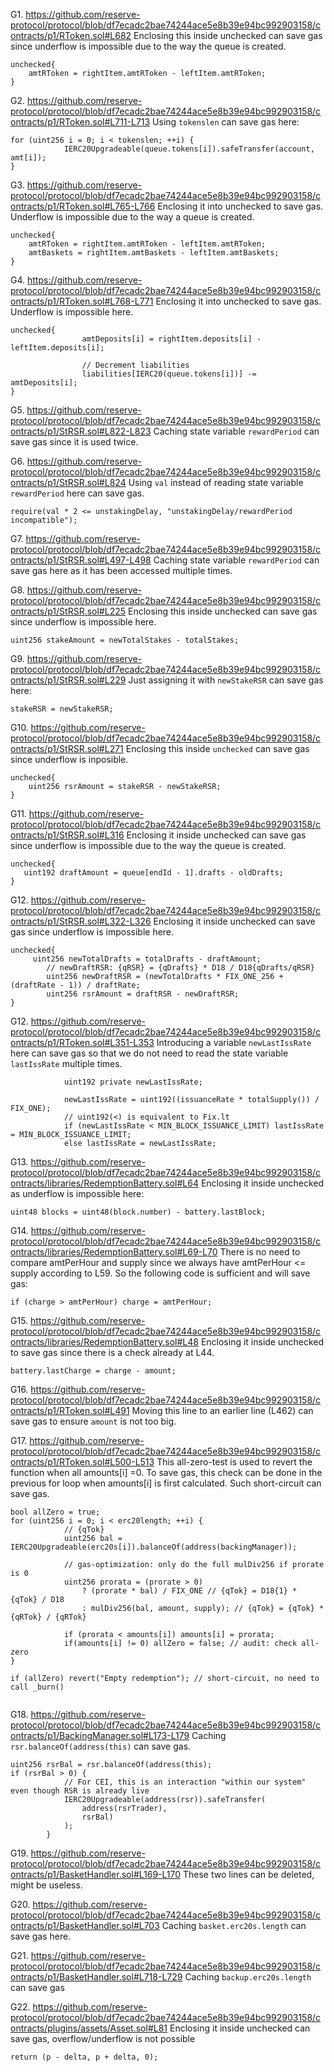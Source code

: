 G1. https://github.com/reserve-protocol/protocol/blob/df7ecadc2bae74244ace5e8b39e94bc992903158/contracts/p1/RToken.sol#L682
Enclosing this inside unchecked can save gas since underflow is impossible due to the way the queue is created.
```
unchecked{
    amtRToken = rightItem.amtRToken - leftItem.amtRToken;
}
```

G2. https://github.com/reserve-protocol/protocol/blob/df7ecadc2bae74244ace5e8b39e94bc992903158/contracts/p1/RToken.sol#L711-L713
Using ``tokenslen`` can save gas here:
```
for (uint256 i = 0; i < tokenslen; ++i) {
            IERC20Upgradeable(queue.tokens[i]).safeTransfer(account, amt[i]);
}
```

G3. https://github.com/reserve-protocol/protocol/blob/df7ecadc2bae74244ace5e8b39e94bc992903158/contracts/p1/RToken.sol#L765-L766
Enclosing it into unchecked to save gas. Underflow is impossible due to the way a queue is created.
```
unchecked{
    amtRToken = rightItem.amtRToken - leftItem.amtRToken;
    amtBaskets = rightItem.amtBaskets - leftItem.amtBaskets;
}
```

G4.  https://github.com/reserve-protocol/protocol/blob/df7ecadc2bae74244ace5e8b39e94bc992903158/contracts/p1/RToken.sol#L768-L771
Enclosing it into unchecked to save gas. Underflow is impossible here.
```
unchecked{
                amtDeposits[i] = rightItem.deposits[i] - leftItem.deposits[i];

                // Decrement liabilities
                liabilities[IERC20(queue.tokens[i])] -= amtDeposits[i];
}
```

G5. https://github.com/reserve-protocol/protocol/blob/df7ecadc2bae74244ace5e8b39e94bc992903158/contracts/p1/StRSR.sol#L822-L823
Caching state variable ``rewardPeriod`` can save gas since it is used twice.

G6. https://github.com/reserve-protocol/protocol/blob/df7ecadc2bae74244ace5e8b39e94bc992903158/contracts/p1/StRSR.sol#L824
Using ``val`` instead of reading state variable ``rewardPeriod`` here can save gas.
```
require(val * 2 <= unstakingDelay, "unstakingDelay/rewardPeriod incompatible");

```
G7. https://github.com/reserve-protocol/protocol/blob/df7ecadc2bae74244ace5e8b39e94bc992903158/contracts/p1/StRSR.sol#L497-L498
Caching state variable ``rewardPeriod`` can save gas here as it has been accessed multiple times.

G8. https://github.com/reserve-protocol/protocol/blob/df7ecadc2bae74244ace5e8b39e94bc992903158/contracts/p1/StRSR.sol#L225
Enclosing this inside unchecked can save gas since underflow is impossible here.
```
uint256 stakeAmount = newTotalStakes - totalStakes;

```

G9. https://github.com/reserve-protocol/protocol/blob/df7ecadc2bae74244ace5e8b39e94bc992903158/contracts/p1/StRSR.sol#L229
Just assigning it with ``newStakeRSR`` can save gas here:
```
stakeRSR = newStakeRSR;
```

G10. 
https://github.com/reserve-protocol/protocol/blob/df7ecadc2bae74244ace5e8b39e94bc992903158/contracts/p1/StRSR.sol#L271
Enclosing this inside ``unchecked`` can save gas since underflow is inposible.
```
unchecked{
    uint256 rsrAmount = stakeRSR - newStakeRSR;
}
```

G11. https://github.com/reserve-protocol/protocol/blob/df7ecadc2bae74244ace5e8b39e94bc992903158/contracts/p1/StRSR.sol#L316
Enclosing it inside unchecked can save gas since underflow is impossible due to the way the queue is created.
```
unchecked{
   uint192 draftAmount = queue[endId - 1].drafts - oldDrafts;
}
```

G12. https://github.com/reserve-protocol/protocol/blob/df7ecadc2bae74244ace5e8b39e94bc992903158/contracts/p1/StRSR.sol#L322-L326
Enclosing it inside unchecked can save gas since underflow is impossible here.
```
unchecked{
     uint256 newTotalDrafts = totalDrafts - draftAmount;
        // newDraftRSR: {qRSR} = {qDrafts} * D18 / D18{qDrafts/qRSR}
        uint256 newDraftRSR = (newTotalDrafts * FIX_ONE_256 + (draftRate - 1)) / draftRate;
        uint256 rsrAmount = draftRSR - newDraftRSR;
}
```

G12. https://github.com/reserve-protocol/protocol/blob/df7ecadc2bae74244ace5e8b39e94bc992903158/contracts/p1/RToken.sol#L351-L353
Introducing a variable ``newLastIssRate`` here can save gas so that we do not need to read the state variable ``lastIssRate`` multiple times. 

```
            uint192 private newLastIssRate;

            newLastIssRate = uint192((issuanceRate * totalSupply()) / FIX_ONE);
            // uint192(<) is equivalent to Fix.lt
            if (newLastIssRate < MIN_BLOCK_ISSUANCE_LIMIT) lastIssRate = MIN_BLOCK_ISSUANCE_LIMIT;
            else lastIssRate = newLastIssRate;

```

G13. 
https://github.com/reserve-protocol/protocol/blob/df7ecadc2bae74244ace5e8b39e94bc992903158/contracts/libraries/RedemptionBattery.sol#L64
Enclosing it inside unchecked as underflow is impossible here:
```
uint48 blocks = uint48(block.number) - battery.lastBlock;
```

G14. https://github.com/reserve-protocol/protocol/blob/df7ecadc2bae74244ace5e8b39e94bc992903158/contracts/libraries/RedemptionBattery.sol#L69-L70
There is no need to compare amtPerHour and supply since we always have amtPerHour <= supply according to L59. 
So the following code is sufficient and will save gas:
```
if (charge > amtPerHour) charge = amtPerHour;
```

G15. https://github.com/reserve-protocol/protocol/blob/df7ecadc2bae74244ace5e8b39e94bc992903158/contracts/libraries/RedemptionBattery.sol#L48
Enclosing it inside unchecked to save gas since there is a check already at L44.
```
battery.lastCharge = charge - amount;

```

G16. https://github.com/reserve-protocol/protocol/blob/df7ecadc2bae74244ace5e8b39e94bc992903158/contracts/p1/RToken.sol#L491
Moving this line to an earlier line (L462) can save gas to ensure ``amount`` is not too big. 

G17. https://github.com/reserve-protocol/protocol/blob/df7ecadc2bae74244ace5e8b39e94bc992903158/contracts/p1/RToken.sol#L500-L513
This all-zero-test is used to revert the function when all amounts[i] =0. To save gas, this check can be done in the previous for loop when amounts[i] is first calculated. Such short-circuit can save gas.
```
bool allZero = true;
for (uint256 i = 0; i < erc20length; ++i) {
            // {qTok}
            uint256 bal = IERC20Upgradeable(erc20s[i]).balanceOf(address(backingManager));

            // gas-optimization: only do the full mulDiv256 if prorate is 0
            uint256 prorata = (prorate > 0)
                ? (prorate * bal) / FIX_ONE // {qTok} = D18{1} * {qTok} / D18
                : mulDiv256(bal, amount, supply); // {qTok} = {qTok} * {qRTok} / {qRTok}

            if (prorata < amounts[i]) amounts[i] = prorata;
            if(amounts[i] != 0) allZero = false; // audit: check all-zero            
}

if (allZero) revert("Empty redemption"); // short-circuit, no need to call _burn()
             
```

G18. https://github.com/reserve-protocol/protocol/blob/df7ecadc2bae74244ace5e8b39e94bc992903158/contracts/p1/BackingManager.sol#L173-L179
Caching ``rsr.balanceOf(address(this)`` can save gas.

```
uint256 rsrBal = rsr.balanceOf(address(this);
if (rsrBal > 0) {
            // For CEI, this is an interaction "within our system" even though RSR is already live
            IERC20Upgradeable(address(rsr)).safeTransfer(
                address(rsrTrader),
                rsrBal)
            );
        }
```

G19. https://github.com/reserve-protocol/protocol/blob/df7ecadc2bae74244ace5e8b39e94bc992903158/contracts/p1/BasketHandler.sol#L169-L170
These two lines can be deleted, might be useless.

G20. https://github.com/reserve-protocol/protocol/blob/df7ecadc2bae74244ace5e8b39e94bc992903158/contracts/p1/BasketHandler.sol#L703
Caching ``basket.erc20s.length`` can save gas here.

G21. 
https://github.com/reserve-protocol/protocol/blob/df7ecadc2bae74244ace5e8b39e94bc992903158/contracts/p1/BasketHandler.sol#L718-L729
Caching ``backup.erc20s.length`` can save gas

G22. https://github.com/reserve-protocol/protocol/blob/df7ecadc2bae74244ace5e8b39e94bc992903158/contracts/plugins/assets/Asset.sol#L81
Enclosing it inside unchecked can save gas, overflow/underflow is not possible
```
return (p - delta, p + delta, 0);
```
